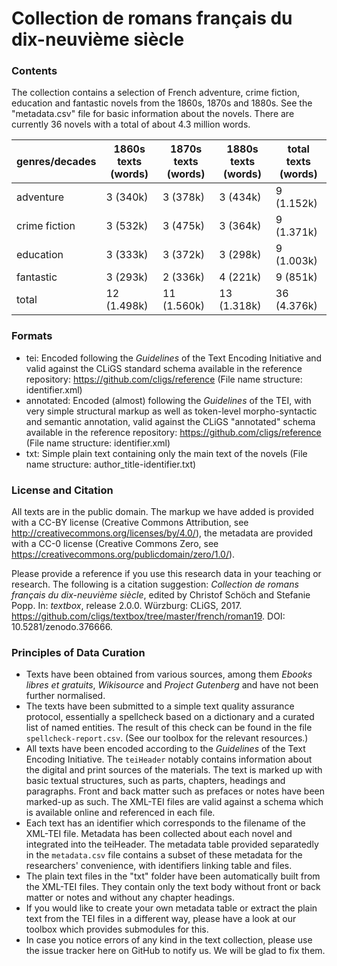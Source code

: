 Collection de romans français du dix-neuvième siècle
====================================================

### Contents

The collection contains a selection of French adventure, crime fiction, education and fantastic novels from the 1860s, 1870s and 1880s. See the "metadata.csv" file for basic information about the novels. There are currently 36 novels with a total of about 4.3 million words.

|genres/decades|1860s texts (words) |1870s texts (words) | 1880s texts (words) | total texts (words) |
|--------------|--------------------|--------------------|---------------------|---------------------|
|adventure     |         3   (340k) |         3   (378k) |          3   (434k) |          9 (1.152k) |
|crime fiction |         3   (532k) |         3   (475k) |          3   (364k) |          9 (1.371k) |
|education     |         3   (333k) |         3   (372k) |          3   (298k) |          9 (1.003k) |
|fantastic     |         3   (293k) |         2   (336k) |          4   (221k) |          9   (851k) |
|total         |        12 (1.498k) |        11 (1.560k) |         13 (1.318k) |         36 (4.376k) |

### Formats 

* tei: Encoded following the _Guidelines_ of the Text Encoding Initiative and valid against the CLiGS standard schema available in the reference repository: https://github.com/cligs/reference (File name structure: identifier.xml)
* annotated: Encoded (almost) following the _Guidelines_ of the TEI, with very simple structural markup as well as token-level morpho-syntactic and semantic annotation, valid against the CLiGS "annotated" schema available in the reference repository: https://github.com/cligs/reference (File name structure: identifier.xml)
* txt: Simple plain text containing only the main text of the novels (File name structure: author_title-identifier.txt)

### License and Citation

All texts are in the public domain. The markup we have added is provided with a CC-BY license (Creative Commons Attribution, see http://creativecommons.org/licenses/by/4.0/), the metadata are provided with a CC-0 license (Creative Commons Zero, see https://creativecommons.org/publicdomain/zero/1.0/). 

Please provide a reference if you use this research data in your teaching or research. The following is a citation suggestion: _Collection de romans français du dix-neuvième siècle_, edited by Christof Schöch and Stefanie Popp. In: _textbox_, release 2.0.0. Würzburg: CLiGS, 2017. https://github.com/cligs/textbox/tree/master/french/roman19. DOI: 10.5281/zenodo.376666. 

### Principles of Data Curation
 
* Texts have been obtained from various sources, among them _Ebooks libres et gratuits_, _Wikisource_ and _Project Gutenberg_ and have not been further normalised. 
* The texts have been submitted to a simple text quality assurance protocol, essentially a spellcheck based on a dictionary and a curated list of named entities. The result of this check can be found in the file `spellcheck-report.csv`. (See our toolbox for the relevant resources.)
* All texts have been encoded according to the _Guidelines_ of the Text Encoding Initiative. The `teiHeader` notably contains information about the digital and print sources of the materials. The text is marked up with basic textual structures, such as parts, chapters, headings and paragraphs. Front and back matter such as prefaces or notes have been marked-up as such. The XML-TEI files are valid against a schema which is available online and referenced in each file.  
* Each text has an identifier which corresponds to the filename of the XML-TEI file. Metadata has been collected about each novel and integrated into the teiHeader. The metadata table provided separatedly in the `metadata.csv` file contains a subset of these metadata for the researchers' convenience, with identifiers linking table and files. 
* The plain text files in the "txt" folder have been automatically built from the XML-TEI files. They contain only the text body without front or back matter or notes and without any chapter headings. 
* If you would like to create your own metadata table or extract the plain text from the TEI files in a different way, please have a look at our toolbox which provides submodules for this.
* In case you notice errors of any kind in the text collection, please use the issue tracker here on GitHub to notify us. We will be glad to fix them.
